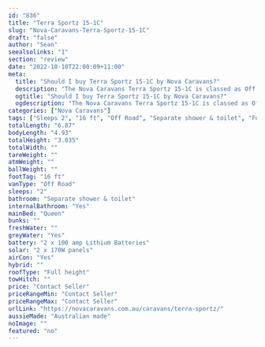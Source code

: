 ```yaml
---
id: "836"
title: "Terra Sportz 15-1C"
slug: "Nova-Caravans-Terra-Sportz-15-1C"
draft: "false"
author: "Sean"
seealsolinks: "1"
section: "review"
date: "2022-10-10T22:00:09+11:00"
meta:
  title: "Should I buy Terra Sportz 15-1C by Nova Caravans?"
  description: "The Nova Caravans Terra Sportz 15-1C is classed as Off Road, and sleeps 2 people. It is Australian made and comes in at 16 ft. It generally has Separate shower & toilet."
  ogtitle: "Should I buy Terra Sportz 15-1C by Nova Caravans?"
  ogdescription: "The Nova Caravans Terra Sportz 15-1C is classed as Off Road, and sleeps 2 people. It is Australian made and comes in at 16 ft. It generally has Separate shower & toilet."
categories: ["Nova Caravans"]
tags: ["Sleeps 2", "16 ft", "Off Road", "Separate shower & toilet", "Full height", "Price Unknown", "Australian made"]
totalLength: "6.87"
bodyLength: "4.93"
totalHeight: "3.035"
totalWidth: ""
tareWeight: ""
atmWeight: ""
ballWeight: ""
footTag: "16 ft"
vanType: "Off Road"
sleeps: "2"
bathroom: "Separate shower & toilet"
internalBathroom: "Yes"
mainBed: "Queen"
bunks: ""
freshWater: ""
greyWater: "Yes"
battery: "2 x 100 amp Lithium Batteries"
solar: "2 x 170W panels"
airCon: "Yes"
hybrid: ""
roofType: "Full height"
towHitch: ""
price: "Contact Seller"
priceRangeMin: "Contact Seller"
priceRangeMax: "Contact Seller"
urlLink: "https://novacaravans.com.au/caravans/terra-sportz/"
aussieMade: "Australian made"
noImage: ""
featured: "no"
---
```

